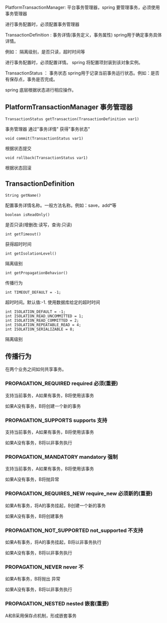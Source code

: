 PlatformTransactionManager:  平台事务管理器，spring 要管理事务，必须使用事务管理器

进行事务配置时，必须配置事务管理器

TransactionDefinition : 事务详情(事务定义，事务属性) spring用于确定事务具体详情。

例如： 隔离级别，是否只读，超时时间等

进行事务配置时，必须配置详情。 spring 将配置项封装到该对象实例。

TransactionStatus ： 事务状态 spring用于记录当前事务运行状态。例如：是否有保存点，事务是否完成。

spring 底层根据状态进行相应操作。

## PlatformTransactionManager 事务管理器

```
TransactionStatus getTransaction(TransactionDefinition var1)
```

事务管理器 通过"事务详情" 获得"事务状态"

```
void commit(TransactionStatus var1)
```

根据状态提交

```
void rollback(TransactionStatus var1)
```

根据状态回滚

## TransactionDefinition

```
String getName()
```

配置事务详情名称。一般方法名称。例如：save，add*等

```
boolean isReadOnly()
```

是否只读(增删改:读写，查询:只读)

```
int getTimeout()
```

获得超时时间

```
int getIsolationLevel()
```

隔离级别

```
int getPropagationBehavior()
```

传播行为

```
int TIMEOUT_DEFAULT = -1;
```

超时时间。默认值:-1. 使用数据库给定的超时时间

```
int ISOLATION_DEFAULT = -1;
int ISOLATION_READ_UNCOMMITTED = 1;
int ISOLATION_READ_COMMITTED = 2;
int ISOLATION_REPEATABLE_READ = 4;
int ISOLATION_SERIALIZABLE = 8;
```

隔离级别

## 传播行为

在两个业务之间如何共享事务。

### PROPAGATION_REQUIRED required 必须(重要)

支持当前事务，A如果有事务，B将使用该事务

如果A没有事务，B将创建一个新的事务

### PROPAGATION_SUPPORTS  supports 支持

支持当前事务，A如果有事务，B将使用该事务

如果A没有事务，B将以非事务执行

### PROPAGATION_MANDATORY mandatory 强制

支持当前事务，A如果有事务，B将使用该事务

如果A没有事务，B将抛异常

### PROPAGATION_REQUIRES_NEW require_new  必须新的(重要)

如果A有事务，将A的事务挂起，B创建一个新的事务

如果A没有事务，B将创建事务

### PROPAGATION_NOT_SUPPORTED  not_supported  不支持

如果A有事务，将A的事务挂起，B将以非事务执行

如果A没有事务，B将以非事务执行

### PROPAGATION_NEVER    never   不

如果A有事务，B将抛出 异常

如果A没有事务，B将以非事务执行

### PROPAGATION_NESTED nested 嵌套(重要)

A和B采用保存点机制，形成嵌套事务

